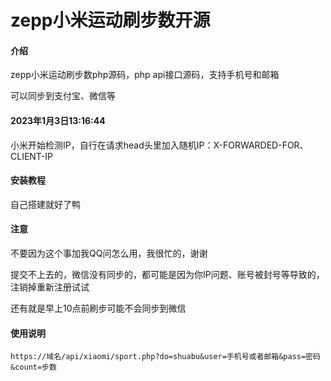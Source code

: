 # zepp小米运动刷步数开源

#### 介绍
zepp小米运动刷步数php源码，php api接口源码，支持手机号和邮箱

可以同步到支付宝、微信等

#### 2023年1月3日13:16:44
小米开始检测IP，自行在请求head头里加入随机IP：X-FORWARDED-FOR、CLIENT-IP

#### 安装教程

自己搭建就好了鸭

#### 注意

不要因为这个事加我QQ问怎么用，我很忙的，谢谢

提交不上去的，微信没有同步的，都可能是因为你IP问题、账号被封号等导致的，注销掉重新注册试试

还有就是早上10点前刷步可能不会同步到微信

#### 使用说明

`https://域名/api/xiaomi/sport.php?do=shuabu&user=手机号或者邮箱&pass=密码&count=步数`